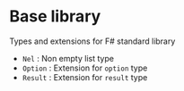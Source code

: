 # Base library

Types and extensions for F# standard library

- `Nel` : Non empty list type
- `Option` : Extension for `option` type
- `Result` : Extension for `result` type
